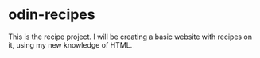 # odin-recipes
This is the recipe project. 
I will be creating a basic website with recipes on it, using my new knowledge of HTML.